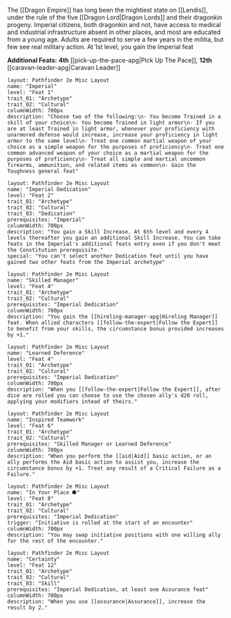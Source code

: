 The [[Dragon Empire]] has long been the mightiest state on [[Lendis]], under the rule of the five [[Dragon Lord|Dragon Lords]] and their dragonkin progeny. Imperial citizens, both dragonkin and not, have access to medical and industrial infrastructure absent in other places, and most are educated from a young age. Adults are required to serve a few years in the militia, but few see real military action. At 1st level, you gain the Imperial feat

**Additional Feats:** **4th** [[pick-up-the-pace-apg|Pick Up The Pace]], **12th** [[caravan-leader-apg|Caravan Leader]]

```statblock
layout: Pathfinder 2e Misc Layout
name: "Imperial"
level: "Feat 1"
trait_01: "Archetype"
trait_02: "Cultural"
columnWidth: 700px
description: "Choose two of the following:\n- You become Trained in a skill of your choice\n- You become Trained in light armor\n- If you are at least Trained in light armor, whenever your proficiency with unarmored defense would increase, increase your proficiency in light armor to the same level\n- Treat one common martial weapon of your choice as a simple weapon for the purposes of proficiency\n- Treat one common advanced weapon of your choice as a martial weapon for the purposes of proficiency\n- Treat all simple and martial uncommon firearms, ammunition, and related items as common\n- Gain the Toughness general feat"
```

```statblock
layout: Pathfinder 2e Misc Layout
name: "Imperial Dedication"
level: "Feat 2"
trait_01: "Archetype"
trait_02: "Cultural"
trait_03: "Dedication"
prerequisites: "Imperial"
columnWidth: 700px
description: "You gain a Skill Increase. At 6th level and every 4 levels thereafter you gain an additional Skill Increase. You can take feats in the Imperial's additional feats entry even if you don't meet the Constitution prerequisite."
special: "You can't select another Dedication feat until you have gained two other feats from the Imperial archetype"
```

```statblock
layout: Pathfinder 2e Misc Layout
name: "Skilled Manager"
level: "Feat 4"
trait_01: "Archetype"
trait_02: "Cultural"
prerequisites: "Imperial Dedication"
columnWidth: 700px
description: "You gain the [[hireling-manager-apg|Hireling Manager]] feat. When allied characters [[follow-the-expert|Follow the Expert]] to benefit from your skills, the circumstance bonus provided increases by +1."
```

```statblock
layout: Pathfinder 2e Misc Layout
name: "Learned Deference"
level: "Feat 4"
trait_01: "Archetype"
trait_02: "Cultural"
prerequisites: "Imperial Dedication"
columnWidth: 700px
description: "When you [[follow-the-expert|Follow the Expert]], after dice are rolled you can choose to use the chosen ally's d20 roll, applying your modifiers intead of theirs."
```

```statblock
layout: Pathfinder 2e Misc Layout
name: "Inspired Teamwork"
level: "Feat 6"
trait_01: "Archetype"
trait_02: "Cultural"
prerequisites: "Skilled Manager or Learned Deference"
columnWidth: 700px
description: "When you perform the [[aid|Aid]] basic action, or an ally performs the Aid basic action to assist you, increase the circumstance bonus by +1. Treat any result of a Critical Failure as a Failure."
```

```statblock
layout: Pathfinder 2e Misc Layout
name: "In Your Place ⭓"
level: "Feat 8"
trait_01: "Archetype"
trait_02: "Cultural"
prerequisites: "Imperial Dedication"
trigger: "Initiative is rolled at the start of an encounter"
columnWidth: 700px
description: "You may swap initiative positions with one willing ally for the rest of the encounter."
```

```statblock
layout: Pathfinder 2e Misc Layout
name: "Certainty"
level: "Feat 12"
trait_01: "Archetype"
trait_02: "Cultural"
trait_03: "Skill"
prerequisites: "Imperial Dedication, at least one Assurance feat"
columnWidth: 700px
description: "When you use [[assurance|Assurance]], increase the result by 2."
```